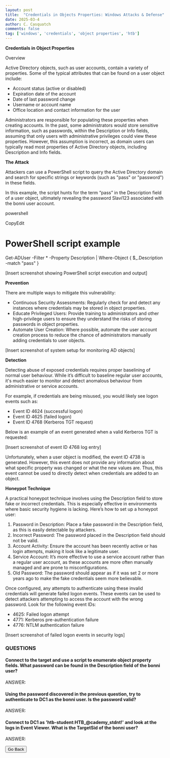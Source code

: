 ```yaml
---
layout: post
title:  "Credentials in Objects Properties: Windows Attacks & Defense"
date: 2025-03-4
author: C. Casquatch
comments: false
tag: ['windows', 'credentials', 'object properties', 'htb']
---
```


**Credentials in Object Properties**

Overview

Active Directory objects, such as user accounts, contain a variety of properties. Some of the typical attributes that can be found on a user object include:

* Account status (active or disabled)
* Expiration date of the account
* Date of last password change
* Username or account name
* Office location and contact information for the user

Administrators are responsible for populating these properties when creating accounts. In the past, some administrators would store sensitive information, such as passwords, within the Description or Info fields, assuming that only users with administrative privileges could view these properties. However, this assumption is incorrect, as domain users can typically read most properties of Active Directory objects, including Description and Info fields.

**The Attack**

Attackers can use a PowerShell script to query the Active Directory domain and search for specific strings or keywords (such as "pass" or "password") in these fields.

In this example, the script hunts for the term “pass” in the Description field of a user object, ultimately revealing the password Slavi123 associated with the bonni user account.

powershell

CopyEdit

# PowerShell script example

Get-ADUser -Filter \* -Property Description | Where-Object { $\_.Description -match "pass" }

[Insert screenshot showing PowerShell script execution and output]

**Prevention**

There are multiple ways to mitigate this vulnerability:

* Continuous Security Assessments: Regularly check for and detect any instances where credentials may be stored in object properties.
* Educate Privileged Users: Provide training to administrators and other high-privilege users to ensure they understand the risks of storing passwords in object properties.
* Automate User Creation: Where possible, automate the user account creation process to reduce the chance of administrators manually adding credentials to user objects.

[Insert screenshot of system setup for monitoring AD objects]

**Detection**

Detecting abuse of exposed credentials requires proper baselining of normal user behaviour. While it’s difficult to baseline regular user accounts, it's much easier to monitor and detect anomalous behaviour from administrative or service accounts.

For example, if credentials are being misused, you would likely see logon events such as:

* Event ID 4624 (successful logon)
* Event ID 4625 (failed logon)
* Event ID 4768 (Kerberos TGT request)

Below is an example of an event generated when a valid Kerberos TGT is requested:

[Insert screenshot of event ID 4768 log entry]

Unfortunately, when a user object is modified, the event ID 4738 is generated. However, this event does not provide any information about what specific property was changed or what the new values are. Thus, this event cannot be used to directly detect when credentials are added to an object.

**Honeypot Technique**

A practical honeypot technique involves using the Description field to store fake or incorrect credentials. This is especially effective in environments where basic security hygiene is lacking. Here’s how to set up a honeypot user:

1. Password in Description: Place a fake password in the Description field, as this is easily detectable by attackers.
2. Incorrect Password: The password placed in the Description field should not be valid.
3. Account Activity: Ensure the account has been recently active or has login attempts, making it look like a legitimate user.
4. Service Account: It’s more effective to use a service account rather than a regular user account, as these accounts are more often manually managed and are prone to misconfigurations.
5. Old Password: The password should appear as if it was set 2 or more years ago to make the fake credentials seem more believable.

Once configured, any attempts to authenticate using these invalid credentials will generate failed logon events. These events can be used to detect attackers attempting to access the account with the wrong password. Look for the following event IDs:

* 4625: Failed logon attempt
* 4771: Kerberos pre-authentication failure
* 4776: NTLM authentication failure

[Insert screenshot of failed logon events in security logs]

### QUESTIONS

#### Connect to the target and use a script to enumerate object property fields. What password can be found in the Description field of the bonni user?
ANSWER:

#### Using the password discovered in the previous question, try to authenticate to DC1 as the bonni user. Is the password valid?
ANSWER:

#### Connect to DC1 as 'htb-student:HTB_@cademy_stdnt!' and look at the logs in Event Viewer. What is the TargetSid of the bonni user?
ANSWER:




<button onclick="history.back()">Go Back</button>
